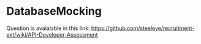 # DatabaseMocking
Question is avaialable in this link:
https://github.com/steeleye/recruitment-ext/wiki/API-Developer-Assessment
